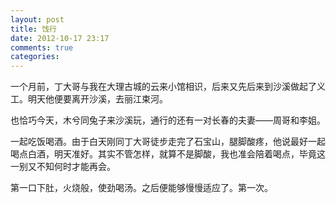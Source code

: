 ```yaml
---
layout: post
title: 饯行
date: 2012-10-17 23:17
comments: true
categories: 
---
```


一个月前，丁大哥与我在大理古城的云来小馆相识，后来又先后来到沙溪做起了义工。明天他便要离开沙溪，去丽江束河。

也恰巧今天，木兮同兔子来沙溪玩，通行的还有一对长春的夫妻——周哥和李姐。

一起吃饭喝酒。由于白天刚同丁大哥徒步走完了石宝山，腿脚酸疼，他说最好一起喝点白酒，明天准好。其实不管怎样，就算不是脚酸，我也准会陪着喝点，毕竟这一别又不知何时才能再会。

第一口下肚，火烧般，使劲喝汤。之后便能够慢慢适应了。第一次。


